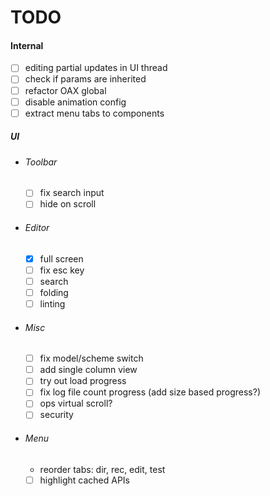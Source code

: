 # TODO

#### Internal

- [ ] editing partial updates in UI thread
- [ ] check if params are inherited
- [ ] refactor OAX global
- [ ] disable animation config
- [ ] extract menu tabs to components
  
##### UI

- ###### Toolbar
  - [ ] fix search input
  - [ ] hide on scroll

- ###### Editor
  - [x] full screen
  - [ ] fix esc key
  - [ ] search
  - [ ] folding
  - [ ] linting

- ###### Misc
  - [ ] fix model/scheme switch
  - [ ] add single column view
  - [ ] try out load progress
  - [ ] fix log file count progress (add size based progress?)
  - [ ] ops virtual scroll?
  - [ ] security

- ###### Menu
  - reorder tabs: dir, rec, edit, test
  - [ ] highlight cached APIs
